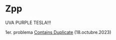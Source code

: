 # Zpp
UVA PURPLE TESLA!!!

1er. problema [Contains Duplicate](https://leetcode.com/problems/contains-duplicate/description/) (18.octubre.2023)
